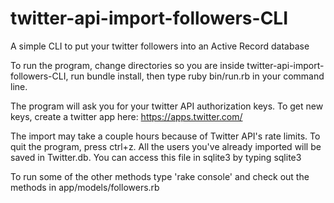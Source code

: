 # twitter-api-import-followers-CLI
A simple CLI to put your twitter followers into an Active Record database 

To run the program, change directories so you are inside twitter-api-import-followers-CLI, run bundle install,
then type ruby bin/run.rb in your command line. 

The program will ask you for your twitter API authorization keys. 
To get new keys, create a twitter app here: https://apps.twitter.com/

The import may take a couple hours because of Twitter API's rate limits. 
To quit the program, press ctrl+z. All the users you've already imported will be saved in Twitter.db. 
You can access this file in sqlite3 by typing sqlite3 

To run some of the other methods type 'rake console' and check out the methods in app/models/followers.rb 
